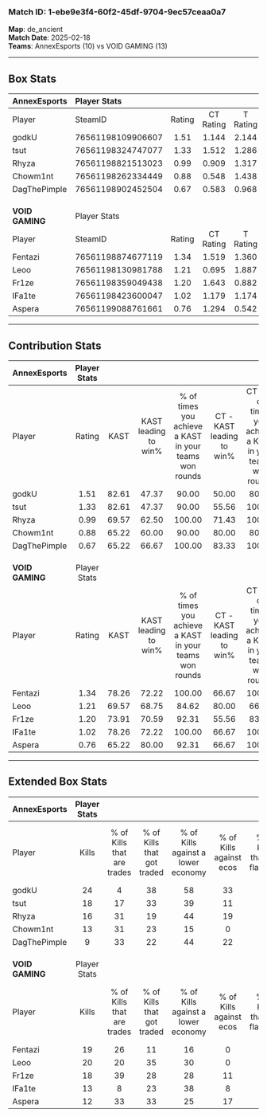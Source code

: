### Match ID: 1-ebe9e3f4-60f2-45df-9704-9ec57ceaa0a7  
**Map**: de_ancient  
**Match Date**: 2025-02-18  
**Teams**: AnnexEsports (10) vs VOID GAMING (13)  

---  

## Box Stats  

| **AnnexEsports** | Player Stats      |        |           |          |       |       |       |         |        |      |     |
| :- | :- | :-: | :-: | :-: | :-: | :-: | :-: | :-: | :-: | :-: | :-: |
| Player           | SteamID           | Rating | CT Rating | T Rating | KAST  |  ADR  | Kills | Assists | Deaths | K/D  | HS% |
| godkU            | 76561198109906607 |  1.51  |   1.144   |  2.144   | 82.61 | 101.3 |  24   |    2    |   17   | 1.41 | 33  |
| tsut             | 76561198324747077 |  1.33  |   1.512   |  1.286   | 82.61 | 98.0  |  18   |    6    |   15   | 1.20 | 55  |
| Rhyza            | 76561198821513023 |  0.99  |   0.909   |  1.317   | 69.57 | 61.7  |  16   |    3    |   17   | 0.94 | 62  |
| Chowm1nt         | 76561198262334449 |  0.88  |   0.548   |  1.438   | 65.22 | 65.7  |  13   |    3    |   16   | 0.81 | 69  |
| DagThePimple     | 76561198902452504 |  0.67  |   0.583   |  0.968   | 65.22 | 49.1  |   9   |    8    |   17   | 0.53 | 33  |
|                  |                   |        |           |          |       |       |       |         |        |      |     |
|                  |                   |        |           |          |       |       |       |         |        |      |     |
|                  |                   |        |           |          |       |       |       |         |        |      |     |
| **VOID GAMING**  | Player Stats      |        |           |          |       |       |       |         |        |      |     |
| Player           | SteamID           | Rating | CT Rating | T Rating | KAST  |  ADR  | Kills | Assists | Deaths | K/D  | HS% |
| Fentazi          | 76561198874677119 |  1.34  |   1.519   |  1.360   | 78.26 | 85.0  |  19   |    5    |   13   | 1.46 | 31  |
| Leoo             | 76561198130981788 |  1.21  |   0.695   |  1.887   | 69.57 | 89.0  |  20   |    6    |   18   | 1.11 | 65  |
| Fr1ze            | 76561198359049438 |  1.20  |   1.643   |  0.882   | 73.91 | 75.8  |  18   |    6    |   15   | 1.20 | 33  |
| IFa1te           | 76561198423600047 |  1.02  |   1.179   |  1.174   | 78.26 | 69.4  |  13   |    6    |   15   | 0.87 | 61  |
| Aspera           | 76561199088761661 |  0.76  |   1.294   |  0.542   | 65.22 | 53.1  |  12   |   10    |   19   | 0.63 | 41  |
---  

## Contribution Stats  

| **AnnexEsports** | Player Stats |       |                      |                                                        |                           |                                                             |                          |                                                            |
| :- | :-: | :-: | :-: | :-: | :-: | :-: | :-: | :-: |
| Player           |    Rating    | KAST  | KAST leading to win% | % of times you achieve a KAST in your teams won rounds | CT - KAST leading to win% | CT - % of times you achieve a KAST in your teams won rounds | T - KAST leading to win% | T - % of times you achieve a KAST in your teams won rounds |
| godkU            |     1.51     | 82.61 |        47.37         |                         90.00                          |           50.00           |                            80.00                            |          45.45           |                           100.00                           |
| tsut             |     1.33     | 82.61 |        47.37         |                         90.00                          |           55.56           |                           100.00                            |          40.00           |                           80.00                            |
| Rhyza            |     0.99     | 69.57 |        62.50         |                         100.00                         |           71.43           |                           100.00                            |          55.56           |                           100.00                           |
| Chowm1nt         |     0.88     | 65.22 |        60.00         |                         90.00                          |           80.00           |                            80.00                            |          50.00           |                           100.00                           |
| DagThePimple     |     0.67     | 65.22 |        66.67         |                         100.00                         |           83.33           |                           100.00                            |          55.56           |                           100.00                           |
|                  |              |       |                      |                                                        |                           |                                                             |                          |                                                            |
|                  |              |       |                      |                                                        |                           |                                                             |                          |                                                            |
|                  |              |       |                      |                                                        |                           |                                                             |                          |                                                            |
| **VOID GAMING**  | Player Stats |       |                      |                                                        |                           |                                                             |                          |                                                            |
| Player           |    Rating    | KAST  | KAST leading to win% | % of times you achieve a KAST in your teams won rounds | CT - KAST leading to win% | CT - % of times you achieve a KAST in your teams won rounds | T - KAST leading to win% | T - % of times you achieve a KAST in your teams won rounds |
| Fentazi          |     1.34     | 78.26 |        72.22         |                         100.00                         |           66.67           |                           100.00                            |          77.78           |                           100.00                           |
| Leoo             |     1.21     | 69.57 |        68.75         |                         84.62                          |           80.00           |                            66.67                            |          63.64           |                           100.00                           |
| Fr1ze            |     1.20     | 73.91 |        70.59         |                         92.31                          |           55.56           |                            83.33                            |          87.50           |                           100.00                           |
| IFa1te           |     1.02     | 78.26 |        72.22         |                         100.00                         |           66.67           |                           100.00                            |          77.78           |                           100.00                           |
| Aspera           |     0.76     | 65.22 |        80.00         |                         92.31                          |           66.67           |                           100.00                            |          100.00          |                           85.71                            |
---  

## Extended Box Stats  

| **AnnexEsports** | Player Stats |                            |                            |                                    |                         |                              |                                 |        |                             |                                     |                          |                               |                            |
| :- | :-: | :-: | :-: | :-: | :-: | :-: | :-: | :-: | :-: | :-: | :-: | :-: | :-: |
| Player           |    Kills     | % of Kills that are trades | % of Kills that got traded | % of Kills against a lower economy | % of Kills against ecos | % of Kills that are flawless | % of Kills that are close duels | Deaths | % of Deaths that get traded | % of Deaths against a lower economy | % of Deaths against ecos | % of Deaths that are flawless | % of Deaths that are close |
| godkU            |      24      |             4              |             38             |                 58                 |           33            |              58              |                8                |   17   |             29              |                 24                  |            0             |              71               |             0              |
| tsut             |      18      |             17             |             33             |                 39                 |           11            |              56              |               11                |   15   |             20              |                 20                  |            0             |              60               |             0              |
| Rhyza            |      16      |             31             |             19             |                 44                 |           19            |              81              |                0                |   17   |             29              |                 24                  |            6             |              82               |             0              |
| Chowm1nt         |      13      |             31             |             23             |                 15                 |            0            |              46              |                8                |   16   |             25              |                 19                  |            0             |              63               |             6              |
| DagThePimple     |      9       |             33             |             22             |                 44                 |           22            |              44              |                0                |   17   |             24              |                 18                  |            0             |              59               |             0              |
|                  |              |                            |                            |                                    |                         |                              |                                 |        |                             |                                     |                          |                               |                            |
|                  |              |                            |                            |                                    |                         |                              |                                 |        |                             |                                     |                          |                               |                            |
|                  |              |                            |                            |                                    |                         |                              |                                 |        |                             |                                     |                          |                               |                            |
| **VOID GAMING**  | Player Stats |                            |                            |                                    |                         |                              |                                 |        |                             |                                     |                          |                               |                            |
| Player           |    Kills     | % of Kills that are trades | % of Kills that got traded | % of Kills against a lower economy | % of Kills against ecos | % of Kills that are flawless | % of Kills that are close duels | Deaths | % of Deaths that get traded | % of Deaths against a lower economy | % of Deaths against ecos | % of Deaths that are flawless | % of Deaths that are close |
| Fentazi          |      19      |             26             |             11             |                 16                 |            0            |              79              |                0                |   13   |             31              |                 23                  |            8             |              38               |             15             |
| Leoo             |      20      |             20             |             35             |                 30                 |            0            |              65              |                0                |   18   |             22              |                 17                  |            6             |              67               |             0              |
| Fr1ze            |      18      |             39             |             28             |                 28                 |           11            |              61              |                0                |   15   |             13              |                 13                  |            0             |              53               |             0              |
| IFa1te           |      13      |             8              |             23             |                 38                 |            8            |              77              |                8                |   15   |             40              |                 20                  |            0             |              67               |             13             |
| Aspera           |      12      |             33             |             33             |                 25                 |           17            |              58              |                0                |   19   |             37              |                 21                  |            5             |              74               |             5              |
